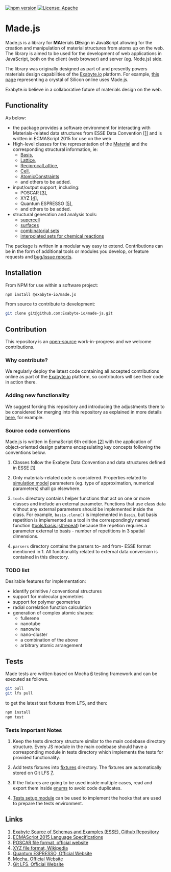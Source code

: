 [![npm version](https://badge.fury.io/js/%40exabyte-io%2Fmade.js.svg)](https://badge.fury.io/js/%40exabyte-io%2Fmade.js)
[![License: Apache](https://img.shields.io/badge/License-Apache-blue.svg)](https://www.apache.org/licenses/LICENSE-2.0)

# Made.js

Made.js is a library for **MA**terials **DE**sign in **J**ava**S**cript allowing for the creation and manipulation of material structures from atoms up on the web. The library is aimed to be used for the development of web applications in JavaScript, both on the client (web browser) and server (eg. Node.js) side.

The library was originally designed as part of and presently powers materials design capabilities of the [Exabyte.io](https://exabyte.io) platform. For example, [this page](https://platform.exabyte.io/demo/materials/n3HSzCmyoctgJFGGE) representing a crystal of Silicon online uses Made.js.

Exabyte.io believe in a collaborative future of materials design on the web.

## Functionality

As below:

- the package provides a software environment for interacting with Materials-related data structures from ESSE Data Convention [[1]](#links) and is written in ECMAScript 2015 for use on the web
- High-level classes for the representation of the [Material](src/material.js) and the corresponding structural information, ie:
    - [Basis](src/basis/basis.js), 
    - [Lattice](src/lattice/lattice.js), 
    - [ReciprocalLattice](src/lattice/reciprocal/lattice_reciprocal.js), 
    - [Cell](src/cell/cell.js), 
    - [AtomicConstraints](src/constraints/constraints.js) 
    - and others to be added.
- input/output support, including:
    - POSCAR [[3]](#links), 
    - XYZ [[4]](#links),
    - Quantum ESPRESSO [[5]](#links),
    - and others to be added.
- structural generation and analysis tools:
    - [supercell](src/tools/supercell.js)
    - [surfaces](src/tools/surface.js)
    - [combinatorial sets](src/parsers/xyz_combinatorial_basis.js)
    - [interpolated sets for chemical reactions](src/tools/basis.js)

The package is written in a modular way easy to extend. Contributions can be in the form of additional tools or modules you develop, or feature requests and [bug/issue reports](https://help.github.com/articles/creating-an-issue/).

## Installation

From NPM for use within a software project:

```bash
npm install @exabyte-io/made.js

```

From source to contribute to development:

```bash
git clone git@github.com:Exabyte-io/made-js.git
```

## Contribution

This repository is an [open-source](LICENSE.md) work-in-progress and we welcome contributions.

### Why contribute?

We regularly deploy the latest code containing all accepted contributions online as part of the [Exabyte.io](https://exabyte.io) platform, so contributors will see their code in action there.

### Adding new functionality

We suggest forking this repository and introducing the adjustments there to be considered for merging into this repository as explained in more details [here](https://gist.github.com/Chaser324/ce0505fbed06b947d962), for example.

### Source code conventions

Made.js is written in EcmaScript 6th edition [[2]](#links) with the application of object-oriented design patterns encapsulating key concepts following the conventions below.

1. Classes follow the Exabyte Data Convention and data structures defined in ESSE [[1]](#links)

2. Only materials-related code is considered. Properties related to [simulation model](https://docs.exabyte.io/models/overview/) parameters (eg. type of approximation, numerical parameters) shall go elsewhere.

3. `tools` directory contains helper functions that act on one or more classes and include an external parameter. Functions that use class data without any external parameters should be implemented inside the class. For example, `basis.clone()` is implemented in `Basis`, but basis repetition is implemented as a tool in the correspondingly named function ([tools/basis.js#repeat](src/tools/basis.js)) because the repetion requires a parameter external to basis - number of repetitions in 3 spatial dimensions.

4. `parsers` directory contains the parsers to- and from- ESSE format mentioned in 1. All functionality related to external data conversion is contained in this directory. 


### TODO list

Desirable features for implementation:

- identify primitive / conventional structures
- support for molecular geometries
- support for polymer geometries
- radial correlation function calculation
- generation of complex atomic shapes:
    - fullerene
    - nanotube
    - nanowire
    - nano-cluster
    - a combination of the above
    - arbitrary atomic arrangement

## Tests

Made tests are written based on Mocha [6](#links) testing framework and can be executed as follows.

```bash
git pull
git lfs pull
```
to get the latest test fixtures from LFS, and then:

```bash
npm install
npm test
```

### Tests Important Notes

1. Keep the tests directory structure similar to the main codebase directory structure. Every JS module in the main codebase should have a corresponding module in tests directory which implements the tests for provided functionality.

2. Add tests fixtures into [fixtures](./tests/fixtures) directory. The fixtures are automatically stored on Git LFS [7](#links).

3. If the fixtures are going to be used inside multiple cases, read and export them inside [enums](./tests/enums.js) to avoid code duplicates.

4. [Tests setup module](./tests/setup.js) can be used to implement the hooks that are used to prepare the tests environment.

## Links

1. [Exabyte Source of Schemas and Examples (ESSE), Github Repository](https://github.com/exabyte-io/exabyte-esse)
2. [ECMAScript 2015 Language Specifications](https://www.ecma-international.org/ecma-262/6.0/)
3. [POSCAR file format, official website](https://cms.mpi.univie.ac.at/vasp/guide/node59.html)
4. [XYZ file format, Wikipedia](https://en.wikipedia.org/wiki/XYZ_file_format)
5. [Quantum ESPRESSO, Official Website](https://www.quantum-espresso.org/)
6. [Mocha, Official Website](https://mochajs.org/)
7. [Git LFS, Official Website](https://git-lfs.github.com/)
